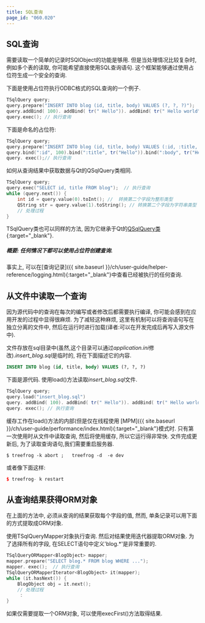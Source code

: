 ```yaml
---
title: SQL查询
page_id: "060.020"
---
```


## SQL查询

需要读取一个简单的记录时SQlObject的功能是够用. 但是当处理情况比较复杂时, 例如多个表的读取, 你可能希望直接使用SQL查询语句. 这个框架能够通过使用占位符生成一个安全的查询.

下面是使用占位符执行ODBC格式的SQL查询的一个例子.

```c++
TSqlQuery query;
query.prepare("INSERT INTO blog (id, title, body) VALUES (?, ?, ?)");
query.addBind( 100). addBind( tr(" Hello")). addBind( tr(" Hello world"));
query.exec(); // 执行查询
```

下面是命名的占位符:

```c++
TSqlQuery query;
query.prepare("INSERT INTO blog (id, title, body) VALUES (:id, :title, :body)");
query.bind(":id", 100).bind(":title", tr("Hello")).bind(":body", tr("Hello world"));
query. exec();// 执行查询
```

如何从查询结果中获取数据与Qt的QSqlQuery类相同.

```c++
TSqlQuery query;
query.exec("SELECT id, title FROM blog");  // 执行查询
while (query.next()) {
    int id = query.value(0).toInt(); //  转换第二个字段为整形类型
    QString str = query.value(1).toString(); // 转换第二个字段为字符串类型
    // 处理过程
}
```

TSqlQuery类也可以同样的方法, 因为它继承于Qt的[QSqlQuery类](https://doc.qt.io/qt-5/qsqlquery.html){:target="_blank"}.

##### 概要: 任何情况下都可以使用占位符创建查询.

事实上, 可以在[查询记录]({{ site.baseurl }}/ch/user-guide/helper-reference/logging.html){:target="_blank"}中查看已经被执行的任何查询.

## 从文件中读取一个查询

因为源代码中的查询在每次的编写或者修改后都需要执行编译, 你可能会感到在应用开发的过程中显得很麻烦. 为了减轻这种麻烦, 这里有机制可以将查询语句写在独立分离的文件中, 然后在运行时进行加载(译者:可以在开发完成后再写入源文件中).

文件存放在sql目录中(虽然,这个目录可以通过*application.ini*修改).*insert_blog.sql*是临时的, 将在下面描述它的内容.

```sql
INSERT INTO blog (id, title, body) VALUES (?, ?, ?)
```

下面是源代码. 使用load()方法读取*insert_blog.sql*文件.

```c++
TSqlQuery query;
query.load("insert_blog.sql")
query. addBind( 100). addBind( tr(" Hello")). addBind( tr(" Hello world"));
query. exec(); // 执行查询
```

缓存工作在load()方法的内部(但是仅在线程使用 [MPM]({{ site.baseurl }}/ch/user-guide/performance/index.html){:target="_blank"}模式时. 只有第一次使用时从文件中读取查询, 然后将使用缓存, 所以它运行得非常快.
文件完成更新后, 为了读取查询语句,我们需要重启服务器.

```
$ treefrog -k abort ;   treefrog -d  -e dev
```

或者像下面这样:

```c++
$ treefrog- k restart
``` 

## 从查询结果获得ORM对象

在上面的方法中, 必须从查询的结果获取每个字段的值, 然而, 单条记录可以用下面的方式提取成ORM对象.

使用TSqlQueryMapper对象执行查询. 然后对结果使用迭代器提取ORM对象. 为了选择所有的字段, 在SELECT语句中定义'blog.*'是非常重要的.

```c++
TSqlQueryORMapper<BlogObject> mapper;
mapper.prepare("SELECT blog.* FROM blog WHERE ...");
mapper. exec();  // 执行查询
TSqlQueryORMapperIterator<BlogObject> it(mapper);
while (it.hasNext()) {
    BlogObject obj = it.next();
    // 处理过程
     :
}
```

如果仅需要提取一个ORM对象, 可以使用execFirst()方法取得结果.